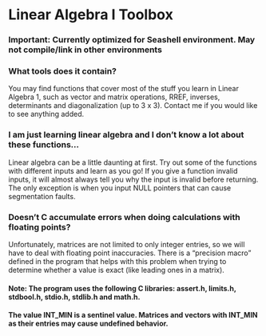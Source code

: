 # Linear Algebra I Toolbox

### Important: Currently optimized for Seashell environment. May not compile/link in other environments

### What tools does it contain?
You may find functions that cover most of the stuff you learn in Linear Algebra 1, such as vector and matrix operations, RREF, inverses, determinants and diagonalization (up to 3 x 3). Contact me if you would like to see anything added.

### I am just learning linear algebra and I don’t know a lot about these functions…
Linear algebra can be a little daunting at first. Try out some of the functions with different inputs and learn as you go! If you give a function invalid inputs, it will almost always tell you why the input is invalid before returning. The only exception is when you input NULL pointers that can cause segmentation faults.

### Doesn’t C accumulate errors when doing calculations with floating points?
Unfortunately, matrices are not limited to only integer entries, so we will have to deal with floating point inaccuracies. There is a “precision macro” defined in the program that helps with this problem when trying to determine whether a value is exact (like leading ones in a matrix).

#### Note: The program uses the following C libraries: assert.h, limits.h, stdbool.h, stdio.h, stdlib.h and math.h.
####       The value INT_MIN is a sentinel value. Matrices and vectors with INT_MIN as their entries may cause undefined behavior.

